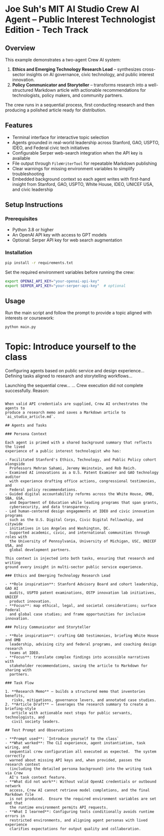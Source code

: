 # Joe Suh's MIT AI Studio Crew AI Agent – Public Interest Technologist Edition - Tech Track

## Overview

This example demonstrates a two-agent Crew AI system:

1. **Ethics and Emerging Technology Research Lead** – synthesizes cross-sector
   insights on AI governance, civic technology, and public interest innovation.
2. **Policy Communicator and Storyteller** – transforms research into a
   well-structured Markdown article with actionable recommendations for
   technologists, policy makers, and community partners.

The crew runs in a sequential process, first conducting research and then
producing a polished article ready for distribution.

## Features

- Terminal interface for interactive topic selection
- Agents grounded in real-world leadership across Stanford, GAO, USPTO, IDEO,
  and Federal civic tech initiatives
- Configurable Serper web-search integration when the API key is available
- File output through `FileWriterTool` for repeatable Markdown publishing
- Clear warnings for missing environment variables to simplify troubleshooting
- Embedded background context so each agent writes with first-hand insight from
  Stanford, GAO, USPTO, White House, IDEO, UNICEF USA, and civic leadership

## Setup Instructions

### Prerequisites

- Python 3.8 or higher
- An OpenAI API key with access to GPT models
- Optional: Serper API key for web search augmentation

### Installation

```bash
pip install -r requirements.txt
```

Set the required environment variables before running the crew:

```bash
export OPENAI_API_KEY="your-openai-api-key"
export SERPER_API_KEY="your-serper-api-key"  # optional
```

## Usage

Run the main script and follow the prompt to provide a topic aligned with 
interests or coursework:

```bash
python main.py
```

Topic: Introduce yourself to the class
==================================================

Configuring agents based on public service and design experience...
Defining tasks aligned to research and storytelling workflows...

Launching the sequential crew...
...
Crew execution did not complete successfully.
Reason: <API error details>
```

When valid API credentials are supplied, Crew AI orchestrates the agents to
produce a research memo and saves a Markdown article to `ai_studio_article.md`.

## Agents and Tasks

### Persona Context

Each agent is primed with a shared background summary that reflects the lived
experience of a public interest technologist who has:

- Facilitated Stanford's Ethics, Technology, and Public Policy cohort alongside
  Professors Mehran Sahami, Jeremy Weinstein, and Rob Reich.
- Examined AI innovations as a U.S. Patent Examiner and GAO technology auditor
  with experience drafting office actions, congressional testimonies, and
  Federal policy recommendations.
- Guided digital accountability reforms across the White House, OMB, SBA, GSA,
  and Department of Education while leading programs that span grants,
  cybersecurity, and data transparency.
- Led human-centered design engagements at IDEO and civic innovation programs
  such as the U.S. Digital Corps, Civic Digital Fellowship, and citywide
  initiatives in Los Angeles and Washington, DC.
- Supported academic, civic, and international communities through roles with
  the University of Pennsylvania, University of Michigan, USC, UNICEF USA, and
  global development partners.

This context is injected into both tasks, ensuring that research and writing
ground every insight in multi-sector public service experience.

### Ethics and Emerging Technology Research Lead

- **Role inspiration**: Stanford Advisory Board and cohort leadership, GAO AI
  audits, USPTO patent examinations, OSTP innovation lab initiatives, UNICEF
  product innovation.
- **Focus**: map ethical, legal, and societal considerations; surface Federal
  and global case studies; and frame opportunities for inclusive innovation.

### Policy Communicator and Storyteller

- **Role inspiration**: crafting GAO testimonies, briefing White House and OMB
  leadership, advising city and federal programs, and coaching design research
  teams at IDEO.
- **Focus**: translate complex findings into accessible narratives with
  stakeholder recommendations, saving the article to Markdown for sharing with
  partners.

### Task Flow

1. **Research Memo** – builds a structured memo that inventories benefits,
   risks, mitigations, governance levers, and annotated case studies.
2. **Article Draft** – leverages the research summary to create a briefing-style
   article with actionable next steps for public servants, technologists, and
   civil society leaders.

## Test Prompt and Observations

- **Prompt used**: `Introduce yourself to the class`
- **What worked**: The CLI experience, agent instantiation, task wiring, and
  sequential crew configuration all executed as expected.  The system correctly
  warned about missing API keys and, when provided, passes the research context
  (including the detailed persona background) into the writing task via Crew
  AI's task context feature.
- **What did not work**: Without valid OpenAI credentials or outbound network
  access, Crew AI cannot retrieve model completions, and the final Markdown file
  is not produced.  Ensure the required environment variables are set and that
  the runtime environment permits API requests.
- **What I learned**: Configuring tools conditionally avoids runtime errors in
  restricted environments, and aligning agent personas with lived experience
  clarifies expectations for output quality and collaboration.
